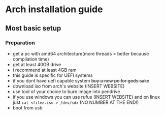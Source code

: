 # Arch installation guide

## Most basic setup

### Preparation
* get a pc with amd64 architecture(more threads = better because compilation time)
* get at least 40GB drive
* i recommend at least 4GB ram
* this guide is specific for UEFI systems
* if you dont have uefi capable system ~~buy a new pc for gods sake~~
* download iso from arch's website (INSERT WEBSITE)
* use tool of your choice to burn image into pendrive
* if you use windows you can use rufus (INSERT WEBSITE) and on linux just `cat <file>.iso > /dev/sdx` (NO NUMBER AT THE END!)
* boot from usb


###